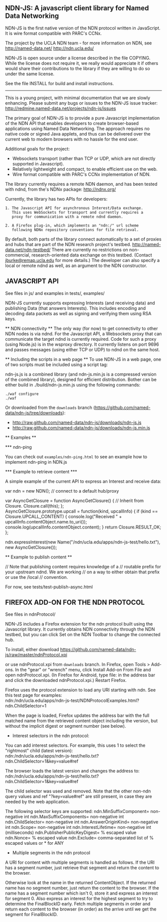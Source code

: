 
NDN-JS:  A javascript client library for Named Data Networking
--------------------------------------------------------------

NDN-JS is the first native version of the NDN protocol written in JavaScript.  It is wire
format compatible with PARC's CCNx. 

The project by the UCLA NDN team - for more information on NDN, see
	http://named-data.net/
	http://ndn.ucla.edu/
	
NDN-JS is open source under a license described in the file COPYING.  While the license
does not require it, we really would appreciate it if others would share their
contributions to the library if they are willing to do so under the same license. 

See the file INSTALL for build and install instructions.

---

This is a young project, with minimal documentation that we are slowly enhancing.  Please
submit any bugs or issues to the NDN-JS issue tracker:
http://redmine.named-data.net/projects/ndn-js/issues

The primary goal of NDN-JS is to provide a pure Javascript implementation of the NDN API
that enables developers to create browser-based applications using Named Data Networking.
The approach requires no native code or signed Java applets, and thus can be delivered
over the current web to modern browsers with no hassle for the end user.

Additional goals for the project:
- Websockets transport (rather than TCP or UDP, which are not directly supported in
Javascript).
- Relatively lightweight and compact, to enable efficient use on the web.	
- Wire format compatible with PARC's CCNx implementation of NDN.
	
The library currently requires a remote NDN daemon, and has been tested with ndnd, from
the's NDNx package: http://ndnx.org/

Currently, the library has two APIs for developers: 

	1. The Javascript API for asynchronous Interest/Data exchange.
	   This uses WebSockets for transport and currently requires a 
	   proxy for communication with a remote ndnd daemon.

	2. A Firefox plug-in, which implements an "ndn:/" url scheme
	   following NDNx repository conventions for file retrieval.
	   
By default, both parts of the library connect automatically to a set of proxies and hubs
that are part of the NDN research project's testbed.  http://named-data.net/ndn-testbed/
There are currently no restrictions on non-commercial, research-oriented data exchange on
this testbed. (Contact jburke@remap.ucla.edu for more details.)   The developer can also
specify a local or remote ndnd as well, as an argument to the NDN constructor. 

	

JAVASCRIPT API
--------------

See files in js/  and examples in tests/, examples/

NDN-JS currently supports expressing Interests (and receiving data) and publishing Data
(that answers Interests).  This includes encoding and decoding data packets as well as
signing and verifying them using RSA keys.

** NDN connectivity **
The only way (for now) to get connectivity to other NDN nodes is via ndnd.  For the
Javascript API, a Websockets proxy that can communicate the target ndnd is currently
required.  Code for such a proxy (using Node.js) is in the wsproxy directory.  It
currently listens on port 9696 and passes messages (using either TCP or UDP) to ndnd on
the same host. 

** Including the scripts in a web page **
To use NDN-JS in a web page, one of two scripts must be included using a script tag:

ndn-js.js is a combined library (and ndn-js.min.js is a compressed version of the combined library),
designed for efficient distribution.  Bother can be either build in ./build/ndn-js.min.js using 
the following commands:

    ./waf configure
    ./waf

Or downloaded from the `downloads` branch (https://github.com/named-data/ndn-js/tree/downloads):

- http://raw.github.com/named-data/ndn-js/downloads/ndn-js.js
- http://raw.github.com/named-data/ndn-js/downloads/ndn-js.min.js

** Examples **

*** ndn-ping

You can check out `examples/ndn-ping.html` to see an example how to implement ndn-ping in NDN.js

*** Example to retrieve content ***

A simple example of the current API to express an Interest and receive data:

var ndn = new NDN();	// connect to a default hub/proxy
        
var AsyncGetClosure = function AsyncGetClosure() {
    // Inherit from Closure.
    Closure.call(this);
};		
AsyncGetClosure.prototype.upcall = function(kind, upcallInfo) {
    if (kind == Closure.UPCALL_CONTENT) {
        console.log("Received " + upcallInfo.contentObject.name.to_uri());
        console.log(upcallInfo.contentObject.content);
    }
    return Closure.RESULT_OK;
};

ndn.expressInterest(new Name("/ndn/ucla.edu/apps/ndn-js-test/hello.txt"), new
AsyncGetClosure());

** Example to publish content **

// Note that publishing content requires knowledge of a 
// routable prefix for your upstream ndnd.  We are working
// on a way to either obtain that prefix or use the /local
// convention. 

For now, see tests/test-publish-async.html



FIREFOX ADD-ON FOR THE NDN PROTOCOL
-----------------------------------

See files in ndnProtocol/

NDN-JS includes a Firefox extension for the ndn protocol built using the Javascript
library.   It currently obtains NDN connectivity through the NDN testbed, but you can
click Set on the NDN Toolbar to change the connected hub.

To install, either download
https://github.com/named-data/ndn-js/raw/master/ndnProtocol.xpi

or use ndnProtocol.xpi from `downloads` branch.  In Firefox, open
Tools > Add-ons.  In the "gear" or "wrench" menu, click Install Add-on From File and open
ndnProtocol.xpi.  (In Firefox for Android, type file: in the address bar and click the
downloaded ndnProtocol.xpi.)  Restart Firefox.

Firefox uses the protocol extension to load any URI starting with ndn.  See this test page for examples:  
ndn:/ndn/ucla.edu/apps/ndn-js-test/NDNProtocolExamples.html?ndn.ChildSelector=1

When the page is loaded, Firefox updates the address bar with the full matched name from
the retrieved content object including the version, but without the implicit digest or
segment number (see below).

* Interest selectors in the ndn protocol:

You can add interest selectors. For example, this uses 1 to select the "rightmost" child
(latest version):  
ndn:/ndn/ucla.edu/apps/ndn-js-test/hello.txt?ndn.ChildSelector=1&key=value#ref

The browser loads the latest version and changes the address to:  
ndn:/ndn/ucla.edu/apps/ndn-js-test/hello.txt?ndn.ChildSelector=1&key=value#ref

The child selector was used and removed. Note that the other non-ndn query values and 
ref "?key=value#ref" are still present, in case they are needed by the web application.

The following selector keys are supported:
ndn.MinSuffixComponent= non-negative int
ndn.MaxSuffixComponents= non-negative int
ndn.ChildSelector= non-negative int
ndn.AnswerOriginKind= non-negative int
ndn.Scope= non-negative int
ndn.InterestLifetime= non-negative int (milliseconds)
ndn.PublisherPublicKeyDigest= % escaped value
ndn.Nonce= % escaped value
ndn.Exclude= comma-separated list of % escaped values or * for ANY

* Multiple segments in the ndn protocol

A URI for content with multiple segments is handled as follows. If the URI has a segment
number, just retrieve that segment and return the content to the browser.

Otherwise look at the name in the returned ContentObject.  If the returned name has no
segment number, just return the content to the browser. If the name has a segment number
which isn't 0, store it and express an interest for segment 0. Also express an interest for
the highest segment to try to determine the FinalBlockID early. Fetch multiple segments in order and
return each content to the browser (in order) as the arrive until we get the segment for FinalBlockID.

